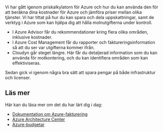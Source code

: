 Vi har gått igenom priskalkylatorn för Azure och hur du kan använda den för att beräkna dina kostnader för Azure och jämföra priser mellan olika tjänster. Vi har tittat på hur du kan spara och dela uppskattningar, samt de verktyg i Azure som kan hjälpa dig att hålla molnutgifterna under kontroll. 

- I Azure Advisor får du rekommendationer kring flera olika områden, inklusive kostnader.
- I Azure Cost Management får du rapporter och faktureringsinformation så att du ser var utgifterna kommer ifrån. 
- Cloudyn går steget längre. Här får du detaljerad information som du kan använda för motkontering, och du kan identifiera områden som kan effektiviseras.

Sedan gick vi igenom några bra sätt att spara pengar på både infrastruktur och licenser.

## <a name="learn-more"></a>Läs mer

Här kan du läsa mer om det du har lärt dig i dag:

- [Dokumentation om Azure-fakturering](https://docs.microsoft.com/azure/billing/)
- [Azure Architecture Center](https://docs.microsoft.com/azure/architecture/)
- [Azure-budgetar](https://docs.microsoft.com/azure/billing/billing-cost-management-budget-scenario)



